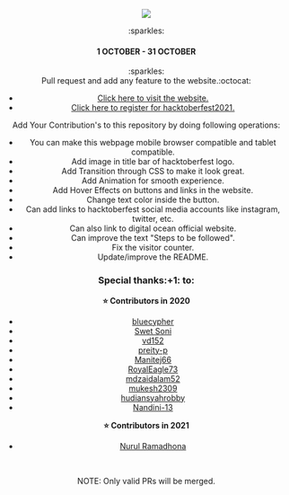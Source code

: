 <p align="center">
    <a href="https://hacktoberfest.digitalocean.com/" target="_blank">
    	<img src="https://github.com/SwetSoni/HacktoberFest2020/tree/master/images/hackfest21.svg" >
    </a>
</p>
<center>:sparkles:<h4>1 OCTOBER - 31 OCTOBER</h4>:sparkles:<center>
Pull request and add any feature to the website.:octocat:
    
* [Click here to visit the website.](https://rakshit234.github.io/HacktoberFest2021/)
* [Click here to register for hacktoberfest2021.](https://hacktoberfest.digitalocean.com/)

Add Your Contribution's to this repository by doing following operations:
- You can make this webpage mobile browser compatible and tablet compatible.
- Add image in title bar of hacktoberfest logo.
- Add Transition through CSS to make it look great.
- Add Animation for smooth experience.
- Add Hover Effects on buttons and links in the website.
- Change text color inside the button.
- Can add links to hacktoberfest social media accounts like instagram, twitter, etc.
- Can also link to digital ocean official website.
- Can improve the text "Steps to be followed".
- Fix the visitor counter.
- Update/improve the README.

<h3>Special thanks:+1: to:</h3>

<strong> ⭐️ Contributors in 2020 </strong>

* [bluecypher](https://github.com/bluecypher)
* [Swet Soni](https://github.com/SwetSoni)
* [vd152](https://github.com/vd152)
* [preity-p](https://github.com/preity-p)
* [Manitej66](https://github.com/Manitej66)
* [RoyalEagle73](https://github.com/RoyalEagle73)
* [mdzaidalam52](https://github.com/mdzaidalam52)
* [mukesh2309](https://github.com/mukesh2309)
* [hudiansyahrobby](https://github.com/hudiansyahrobby)
* [Nandini-13](https://github.com/Nandini-13)

<strong> ⭐️ Contributors in 2021 </strong>
    
* [Nurul Ramadhona](https://github.com/nurulramadhona)

<br />

NOTE: Only valid PRs will be merged.
